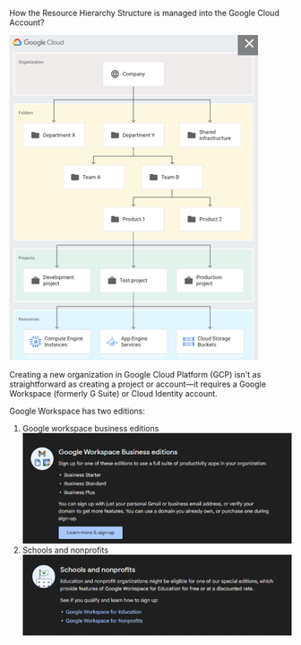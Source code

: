 How the Resource Hierarchy Structure is managed into the Google Cloud Account?

![Alt text](../images/resource_hierarchy.png)

Creating a new organization in Google Cloud Platform (GCP) isn't as straightforward as creating a project or account—it requires a Google Workspace (formerly G Suite) or Cloud Identity account.

Google Workspace has two editions:

1. Google workspace business editions
   ![alt text](../images/Workspace_Business_Edition.png)
2. Schools and nonprofits
   ![alt text](../images/schools_non_profits.png)
